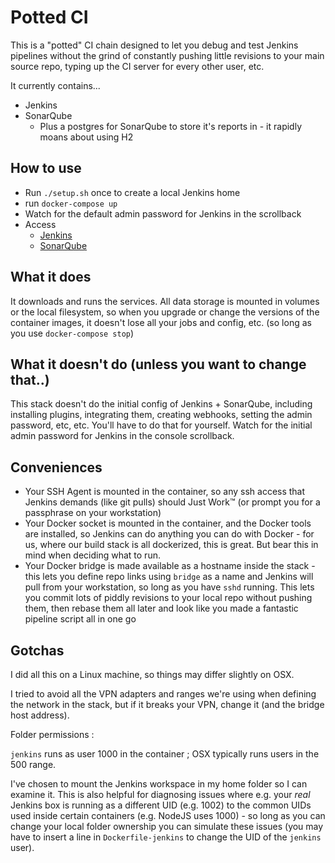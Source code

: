 # Potted CI

This is a "potted" CI chain designed to let you debug and test Jenkins pipelines without the
grind of constantly pushing little revisions to your main source repo, typing up the CI server
for every other user, etc.

It currently contains...

* Jenkins
* SonarQube
  * Plus a postgres for SonarQube to store it's reports in - it rapidly moans about using H2

## How to use

* Run `./setup.sh` once to create a local Jenkins home
* run `docker-compose up`
* Watch for the default admin password for Jenkins in the scrollback
* Access 
  * [Jenkins](http://localhost:8090)
  * [SonarQube](http://localhost:9000)

## What it does

It downloads and runs the services. All data storage is mounted in volumes or the local filesystem,
so when you upgrade or change the versions of the container images, it doesn't lose all your jobs
and config, etc. (so long as you use `docker-compose stop`)

## What it doesn't do (unless you want to change that..) 

This stack doesn't do the initial config of Jenkins + SonarQube, including installing plugins,
integrating them, creating webhooks, setting the admin password, etc, etc. You'll have to do that
for yourself. Watch for the initial admin password for Jenkins in the console scrollback.

## Conveniences

* Your SSH Agent is mounted in the container, so any ssh access that Jenkins demands (like git pulls)
  should Just Work™ (or prompt you for a passphrase on your workstation)
* Your Docker socket is mounted in the container, and the Docker tools are installed, so
  Jenkins can do anything you can do with Docker - for us, where our build stack is all dockerized, this is great. But bear this in mind when deciding what to run.
* Your Docker bridge is made available as a hostname inside the stack - this lets you define repo
  links using `bridge` as a name and Jenkins will pull from your workstation, so long as you have
  `sshd` running. This lets you commit lots of piddly revisions to your local repo without pushing
  them, then rebase them all later and look like you made a fantastic pipeline script all in one go
  

## Gotchas

I did all this on a Linux machine, so things may differ slightly on OSX.

I tried to avoid all the VPN adapters and ranges we're using when defining the network
in the stack, but if it breaks your VPN, change it (and the bridge host address).

Folder permissions :

`jenkins` runs as user 1000 in the container ; OSX typically runs users in the 500 range.

I've chosen to mount the Jenkins workspace in my home folder so I can examine it. This is also
helpful for diagnosing issues where e.g. your *real* Jenkins box is running as a different
UID (e.g. 1002) to the common UIDs used inside certain containers (e.g. NodeJS uses 1000) -
so long as you can change your local folder ownership you can simulate these issues (you
may have to insert a line in `Dockerfile-jenkins` to change the UID of the `jenkins` user).

